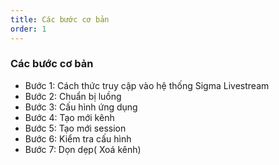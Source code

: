 ```yaml
---
title: Các bước cơ bản
order: 1
---
```


### Các bước cơ bản

- Bước 1: Cách thức truy cập vào hệ thống Sigma Livestream
- Bước 2: Chuẩn bị luồng
- Bước 3: Cấu hình ứng dụng
- Bước 4: Tạo mới kênh
- Bước 5: Tạo mới session
- Bước 6: Kiểm tra cấu hình
- Bước 7: Dọn dẹp( Xoá kênh)
